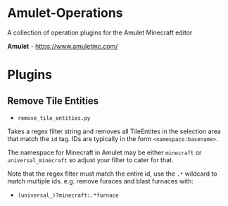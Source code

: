 # Amulet-Operations

A collection of operation plugins for the Amulet Minecraft editor

**Amulet** - https://www.amuletmc.com/

# Plugins

## Remove Tile Entities

- `remove_tile_entities.py`

Takes a regex filter string and removes all TileEntites in the selection area that match the `id` tag. IDs are typically in the form `<namespace:basename>`.

The namespace for Minecraft in Amulet may be either `minecraft` or `universal_minecraft` so adjust your filter to cater for that.

Note that the regex filter must match the entire id, use the `.*` wildcard to match multiple ids. e.g. remove furaces and blast furnaces with:

- `(universal_)?minecraft:.*furnace`
